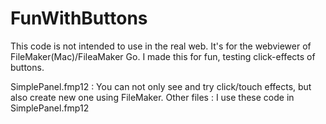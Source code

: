 # FunWithButtons
This code is not intended to use in the real web.
It's for the webviewer of FileMaker(Mac)/FileaMaker Go.
I made this for fun, testing click-effects of buttons.

SimplePanel.fmp12 : You can not only see and try click/touch effects, but also create new one using FileMaker.
Other files : I use these code in SimplePanel.fmp12
